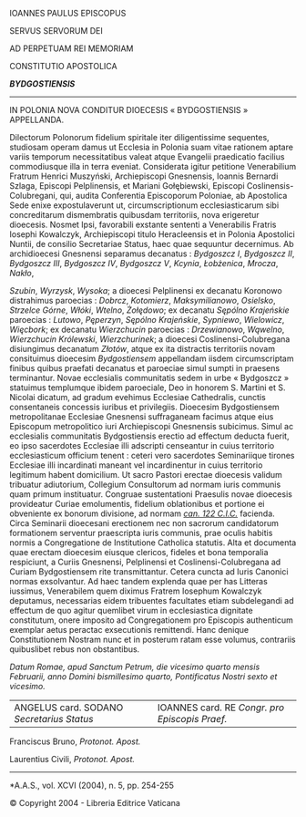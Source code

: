 IOANNES PAULUS EPISCOPUS

SERVUS SERVORUM DEI

AD PERPETUAM REI MEMORIAM

CONSTITUTIO APOSTOLICA

***BYDGOSTIENSIS***

*******

IN POLONIA NOVA CONDITUR DIOECESIS « BYDGOSTIENSIS » APPELLANDA.

Dilectorum Polonorum fidelium spiritale iter diligentissime sequentes, studiosam operam damus ut Ecclesia in Polonia suam vitae rationem aptare variis temporum necessitatibus valeat atque Evangelii praedicatio facilius commodiusque illa in terra eveniat. Considerata igitur petitione Venerabilium Fratrum Henrici Muszyński, Archiepiscopi Gnesnensis, Ioannis Bernardi Szlaga, Episcopi Pelplinensis, et Mariani Gołębiewski, Episcopi Coslinensis-Colubregani, qui, audita Conferentia Episcoporum Poloniae, ab Apostolica Sede enixe expostulaverunt ut, circumscriptionum ecclesiasticarum sibi concreditarum dismembratis quibusdam territoriis, nova erigeretur dioecesis. Nosmet Ipsi, favorabili exstante sententi a Venerabilis Fratris Iosephi Kowalczyk, Archiepiscopi titulo Heracleensis et in Polonia Apostolici Nuntii, de consilio Secretariae Status, haec quae sequuntur decernimus. Ab archidioecesi Gnesnensi separamus decanatus : *Bydgoszcz I*, *Bydgoszcz* *II*, *Bydgoszcz* *III*, *Bydgoszcz* *IV*, *Bydgoszcz V*, *Kcynia*, *Łobżenica*, *Mrocza*, *Nakło*,

*Szubin*, *Wyrzysk*, *Wysoka*; a dioecesi Pelplinensi ex decanatu Koronowo distrahimus paroecias : *Dobrcz*, *Kotomierz*, *Maksymilianowo*, *Osielsko*, *Strzelce* *Górne*, *Włóki*, *Wtelno*, *Żołędоwo*; ex decanatu *Sępólno* *Krajeńskie* paroecias : *Lutowo*, *Pęperzyn*, *Sępólno* *Krajeńskie*, *Sypniewo*, *Wielowicz*, *Więcbork*; ex decanatu *Wierzchucin* paroecias : *Drzewianowo*, *Wąwelno*, *Wierzchucin* *Królewski*, *Wierzchurinek*; a dioecesi Coslinensi-Colubregana disiungimus decanatum *Złotów*, atque ex ita distractis territoriis novam consituimus dioecesim *Bydgostiensem* appellandam iisdem circumscriptam finibus quibus praefati decanatus et paroeciae simul sumpti in praesens terminantur. Novae ecclesialis communitatis sedem in urbe « Bydgoszcz » statuimus templumque ibidem paroeciale, Deo in honorem S. Martini et S. Nicolai dicatum, ad gradum evehimus Ecclesiae Cathedralis, cunctis consentaneis concessis iuribus et privilegiis. Dioecesim Bydgostiensem metropolitanae Ecclesiae Gnesnensi suffraganeam facimus atque eius Episcopum metropolitico iuri Archiepiscopi Gnesnensis subicimus. Simul ac ecclesialis communitatis Bydgostiensis erectio ad effectum deducta fuerit, eo ipso sacerdotes Ecclesiae illi adscripti censeantur in cuius territorio ecclesiasticum officium tenent : ceteri vero sacerdotes Seminariique tirones Ecclesiae illi incardinati maneant vel incardinentur in cuius territorio legitimum habent domicilium. Ut sacro Pastori erectae dioecesis validum tribuatur adiutorium, Collegium Consultorum ad normam iuris communis quam primum instituatur. Congruae sustentationi Praesulis novae dioecesis provideatur Curiae emolumentis, fidelium oblationibus et portione ei obveniente ex bonorum divisione, ad normam *[can. 122 C.I.C.](http://www.vatican.va/archive/cod-iuris-canonici/latin/documents/cic_liberI_lt.html#TITULUS_VI)* facienda. Circa Seminarii dioecesani erectionem nec non sacrorum candidatorum formationem serventur praescripta iuris communis, prae oculis habitis normis a Congregatione de Institutione Catholica statutis. Alta et documenta quae erectam dioecesim eiusque clericos, fideles et bona temporalia respiciunt, a Curiis Gnesnensi, Pelplinensi et Coslinensi-Colubregana ad Curiam Bydgostiensem rite transmittantur. Cetera cuncta ad Iuris Canonici normas exsolvantur. Ad haec tandem explenda quae per has Litteras iussimus, Venerabilem quem diximus Fratrem Iosephum Kowalczyk deputamus, necessarias eidem tribuentes facultates etiam subdelegandi ad effectum de quo agitur quemlibet virum in ecclesiastica dignitate constitutum, onere imposito ad Congregationem pro Episcopis authenticum exemplar aetus peractac exsecutionis remittendi. Hanc denique Constitutionem Nostram nunc et in posterum ratam esse volumus, contrariis quibuslibet rebus non obstantibus.

*Datum Romae, apud Sanctum Petrum, die vicesimo quarto mensis Februarii, anno Domini bismillesimo quarto, Pontificatus Nostri sexto et vicesimo.*

|     |     |
| --- | --- |
| ANGELUS card. SODANO  *Secretarius Status* | IOANNES  card. RE *Congr. pro Episcopis Praef.* |

Franciscus Bruno, *Protonot. Apost.*

Laurentius Civili, *Protonot. Apost.*

* * *

*A.A.S., vol. XCVI (2004), n. 5, pp. 254-255

© Copyright 2004 - Libreria Editrice Vaticana